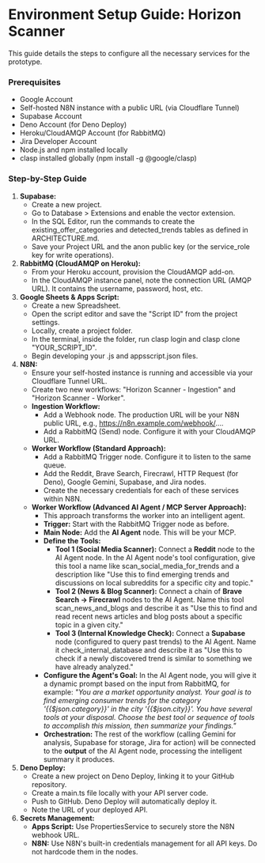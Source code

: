 # **Environment Setup Guide: Horizon Scanner**

This guide details the steps to configure all the necessary services for the prototype.

### **Prerequisites**

* Google Account  
* Self-hosted N8N instance with a public URL (via Cloudflare Tunnel)  
* Supabase Account  
* Deno Account (for Deno Deploy)  
* Heroku/CloudAMQP Account (for RabbitMQ)  
* Jira Developer Account  
* Node.js and npm installed locally  
* clasp installed globally (npm install \-g @google/clasp)

### **Step-by-Step Guide**

1. **Supabase:**  
   * Create a new project.  
   * Go to Database \> Extensions and enable the vector extension.  
   * In the SQL Editor, run the commands to create the existing\_offer\_categories and detected\_trends tables as defined in ARCHITECTURE.md.  
   * Save your Project URL and the anon public key (or the service\_role key for write operations).  
2. **RabbitMQ (CloudAMQP on Heroku):**  
   * From your Heroku account, provision the CloudAMQP add-on.  
   * In the CloudAMQP instance panel, note the connection URL (AMQP URL). It contains the username, password, host, etc.  
3. **Google Sheets & Apps Script:**  
   * Create a new Spreadsheet.  
   * Open the script editor and save the "Script ID" from the project settings.  
   * Locally, create a project folder.  
   * In the terminal, inside the folder, run clasp login and clasp clone "YOUR\_SCRIPT\_ID".  
   * Begin developing your .js and appsscript.json files.  
4. **N8N:**  
   * Ensure your self-hosted instance is running and accessible via your Cloudflare Tunnel URL.  
   * Create two new workflows: "Horizon Scanner \- Ingestion" and "Horizon Scanner \- Worker".  
   * **Ingestion Workflow:**  
     * Add a Webhook node. The production URL will be your N8N public URL, e.g., https://n8n.example.com/webhook/....  
     * Add a RabbitMQ (Send) node. Configure it with your CloudAMQP URL.  
   * **Worker Workflow (Standard Approach):**  
     * Add a RabbitMQ Trigger node. Configure it to listen to the same queue.  
     * Add the Reddit, Brave Search, Firecrawl, HTTP Request (for Deno), Google Gemini, Supabase, and Jira nodes.  
     * Create the necessary credentials for each of these services within N8N.  
   * **Worker Workflow (Advanced AI Agent / MCP Server Approach):**  
     * This approach transforms the worker into an intelligent agent.  
     * **Trigger:** Start with the RabbitMQ Trigger node as before.  
     * **Main Node:** Add the **AI Agent** node. This will be your MCP.  
     * **Define the Tools:**  
       * **Tool 1 (Social Media Scanner):** Connect a **Reddit** node to the AI Agent node. In the AI Agent node's tool configuration, give this tool a name like scan\_social\_media\_for\_trends and a description like "Use this to find emerging trends and discussions on local subreddits for a specific city and topic."  
       * **Tool 2 (News & Blog Scanner):** Connect a chain of **Brave Search \-\> Firecrawl** nodes to the AI Agent. Name this tool scan\_news\_and\_blogs and describe it as "Use this to find and read recent news articles and blog posts about a specific topic in a given city."  
       * **Tool 3 (Internal Knowledge Check):** Connect a **Supabase** node (configured to query past trends) to the AI Agent. Name it check\_internal\_database and describe it as "Use this to check if a newly discovered trend is similar to something we have already analyzed."  
     * **Configure the Agent's Goal:** In the AI Agent node, you will give it a dynamic prompt based on the input from RabbitMQ, for example: *"You are a market opportunity analyst. Your goal is to find emerging consumer trends for the category '{{$json.category}}' in the city '{{$json.city}}'. You have several tools at your disposal. Choose the best tool or sequence of tools to accomplish this mission, then summarize your findings."*  
     * **Orchestration:** The rest of the workflow (calling Gemini for analysis, Supabase for storage, Jira for action) will be connected to the **output** of the AI Agent node, processing the intelligent summary it produces.  
5. **Deno Deploy:**  
   * Create a new project on Deno Deploy, linking it to your GitHub repository.  
   * Create a main.ts file locally with your API server code.  
   * Push to GitHub. Deno Deploy will automatically deploy it.  
   * Note the URL of your deployed API.  
6. **Secrets Management:**  
   * **Apps Script:** Use PropertiesService to securely store the N8N webhook URL.  
   * **N8N:** Use N8N's built-in credentials management for all API keys. Do not hardcode them in the nodes.